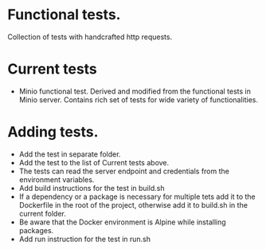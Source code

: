 # Functional tests. 
Collection of tests with handcrafted http requests.
 

# Current tests
- Minio functional test. 
  Derived and modified from the functional tests in Minio server.
  Contains rich set of tests for wide variety of functionalities.

# Adding tests.
- Add the test in separate folder.
- Add the test to the list of Current tests above.
- The tests can read the server endpoint and credentials from the environment variables.
- Add build instructions for the test in build.sh
- If a dependency or a package is necessary for multiple tets add it to the Dockerfile in the root of the project, otherwise add it to build.sh in the current folder.
- Be aware that the Docker environment is Alpine while installing packages.
- Add run instruction for the test in run.sh
